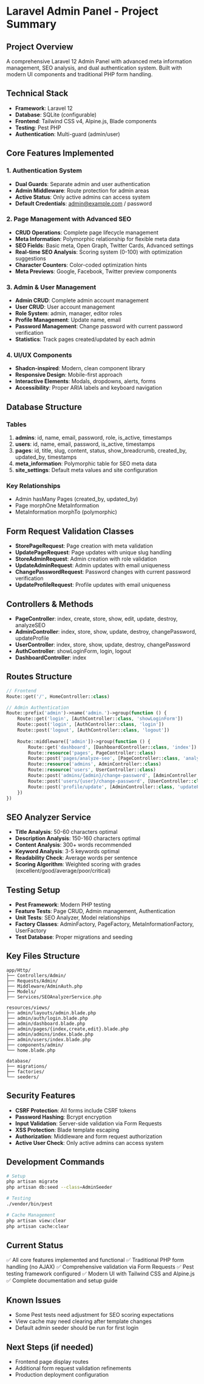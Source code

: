 # Laravel Admin Panel - Project Summary

## Project Overview
A comprehensive Laravel 12 Admin Panel with advanced meta information management, SEO analysis, and dual authentication system. Built with modern UI components and traditional PHP form handling.

## Technical Stack
- **Framework**: Laravel 12
- **Database**: SQLite (configurable)
- **Frontend**: Tailwind CSS v4, Alpine.js, Blade components
- **Testing**: Pest PHP
- **Authentication**: Multi-guard (admin/user)

## Core Features Implemented

### 1. Authentication System
- **Dual Guards**: Separate admin and user authentication
- **Admin Middleware**: Route protection for admin areas
- **Active Status**: Only active admins can access system
- **Default Credentials**: admin@example.com / password

### 2. Page Management with Advanced SEO
- **CRUD Operations**: Complete page lifecycle management
- **Meta Information**: Polymorphic relationship for flexible meta data
- **SEO Fields**: Basic meta, Open Graph, Twitter Cards, Advanced settings
- **Real-time SEO Analysis**: Scoring system (0-100) with optimization suggestions
- **Character Counters**: Color-coded optimization hints
- **Meta Previews**: Google, Facebook, Twitter preview components

### 3. Admin & User Management
- **Admin CRUD**: Complete admin account management
- **User CRUD**: User account management
- **Role System**: admin, manager, editor roles
- **Profile Management**: Update name, email
- **Password Management**: Change password with current password verification
- **Statistics**: Track pages created/updated by each admin

### 4. UI/UX Components
- **Shadcn-inspired**: Modern, clean component library
- **Responsive Design**: Mobile-first approach
- **Interactive Elements**: Modals, dropdowns, alerts, forms
- **Accessibility**: Proper ARIA labels and keyboard navigation

## Database Structure

### Tables
1. **admins**: id, name, email, password, role, is_active, timestamps
2. **users**: id, name, email, password, is_active, timestamps
3. **pages**: id, title, slug, content, status, show_breadcrumb, created_by, updated_by, timestamps
4. **meta_information**: Polymorphic table for SEO meta data
5. **site_settings**: Default meta values and site configuration

### Key Relationships
- Admin hasMany Pages (created_by, updated_by)
- Page morphOne MetaInformation
- MetaInformation morphTo (polymorphic)

## Form Request Validation Classes
- **StorePageRequest**: Page creation with meta validation
- **UpdatePageRequest**: Page updates with unique slug handling
- **StoreAdminRequest**: Admin creation with role validation
- **UpdateAdminRequest**: Admin updates with email uniqueness
- **ChangePasswordRequest**: Password changes with current password verification
- **UpdateProfileRequest**: Profile updates with email uniqueness

## Controllers & Methods
- **PageController**: index, create, store, show, edit, update, destroy, analyzeSEO
- **AdminController**: index, store, show, update, destroy, changePassword, updateProfile
- **UserController**: index, store, show, update, destroy, changePassword
- **AuthController**: showLoginForm, login, logout
- **DashboardController**: index

## Routes Structure
```php
// Frontend
Route::get('/', HomeController::class)

// Admin Authentication
Route::prefix('admin')->name('admin.')->group(function () {
    Route::get('login', [AuthController::class, 'showLoginForm'])
    Route::post('login', [AuthController::class, 'login'])
    Route::post('logout', [AuthController::class, 'logout'])
    
    Route::middleware(['admin'])->group(function () {
        Route::get('dashboard', [DashboardController::class, 'index'])
        Route::resource('pages', PageController::class)
        Route::post('pages/analyze-seo', [PageController::class, 'analyzeSEO'])
        Route::resource('admins', AdminController::class)
        Route::resource('users', UserController::class)
        Route::post('admins/{admin}/change-password', [AdminController::class, 'changePassword'])
        Route::post('users/{user}/change-password', [UserController::class, 'changePassword'])
        Route::post('profile/update', [AdminController::class, 'updateProfile'])
    })
})
```

## SEO Analyzer Service
- **Title Analysis**: 50-60 characters optimal
- **Description Analysis**: 150-160 characters optimal
- **Content Analysis**: 300+ words recommended
- **Keyword Analysis**: 3-5 keywords optimal
- **Readability Check**: Average words per sentence
- **Scoring Algorithm**: Weighted scoring with grades (excellent/good/average/poor/critical)

## Testing Setup
- **Pest Framework**: Modern PHP testing
- **Feature Tests**: Page CRUD, Admin management, Authentication
- **Unit Tests**: SEO Analyzer, Model relationships
- **Factory Classes**: AdminFactory, PageFactory, MetaInformationFactory, UserFactory
- **Test Database**: Proper migrations and seeding

## Key Files Structure
```
app/Http/
├── Controllers/Admin/
├── Requests/Admin/
├── Middleware/AdminAuth.php
├── Models/
├── Services/SEOAnalyzerService.php

resources/views/
├── admin/layouts/admin.blade.php
├── admin/auth/login.blade.php
├── admin/dashboard.blade.php
├── admin/pages/{index,create,edit}.blade.php
├── admin/admins/index.blade.php
├── admin/users/index.blade.php
├── components/admin/
└── home.blade.php

database/
├── migrations/
├── factories/
└── seeders/
```

## Security Features
- **CSRF Protection**: All forms include CSRF tokens
- **Password Hashing**: Bcrypt encryption
- **Input Validation**: Server-side validation via Form Requests
- **XSS Protection**: Blade template escaping
- **Authorization**: Middleware and form request authorization
- **Active User Check**: Only active admins can access system

## Development Commands
```bash
# Setup
php artisan migrate
php artisan db:seed --class=AdminSeeder

# Testing
./vendor/bin/pest

# Cache Management
php artisan view:clear
php artisan cache:clear
```

## Current Status
✅ All core features implemented and functional
✅ Traditional PHP form handling (no AJAX)
✅ Comprehensive validation via Form Requests
✅ Pest testing framework configured
✅ Modern UI with Tailwind CSS and Alpine.js
✅ Complete documentation and setup guide

## Known Issues
- Some Pest tests need adjustment for SEO scoring expectations
- View cache may need clearing after template changes
- Default admin seeder should be run for first login

## Next Steps (if needed)
- Frontend page display routes
- Additional form request validation refinements
- Production deployment configuration